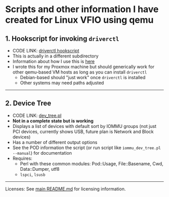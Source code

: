 # **Scripts and other information I have created for Linux VFIO using qemu**

## 1. Hookscript for invoking `driverctl`

* CODE LINK: [driverctl hookscript](../proxmoxVE/hookscript-driverctl.pl)
* This is actually in a different subdirectory
* Information about how I use this is [here](../proxmoxVE/05.ProxmoxGPUPassthrough.md#05d-driverctl-hookscript)
* I wrote this for my Proxmox machine but should generically work for other qemu-based VM hosts as long as you can install `driverctl` 
  + Debian-based should "just work" once `driverctl` is installed
  + Other systems may need paths adjusted

---

## 2. Device Tree

* CODE LINK: [dev_tree.pl](dev_tree.pl)
* **Not in a complete state but is working**
* Displays a list of devices with default sort by IOMMU groups (not just PCI devices, currently shows USB, future plan is Network and Block devices)
* Has a number of different output options
* See the POD information the script (or run script like `iommu_dev_tree.pl --manual`) for documentation
* Requires:
  * Perl with these common modules: Pod::Usage, File::Basename, Cwd, Data::Dumper, utf8
  * `lspci`, `lsusb`

---

Licenses: See [main README.md](../README.md) for licensing information.
